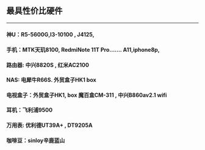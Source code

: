 ## 最具性价比硬件
-------------------------------------

#### 神U：R5-5600G,I3-10100    , J4125,

#### 手机：MTK天玑8100, RedmiNote 11T Pro....... A11,iphone8p, 

#### 路由器: 中兴8820S , 红米AC2100

#### NAS: 电犀牛R66S.  外贸盒子HK1 box  

#### 电视盒子：外贸盒子HK1, box 魔百盒CM-311 , 中兴B860av2.1 wifi

#### 耳机：飞利浦9500

#### 万用表: 优利德UT39A+ ,  DT9205A

#### 咖啡豆：sinloy辛鹿蓝山


